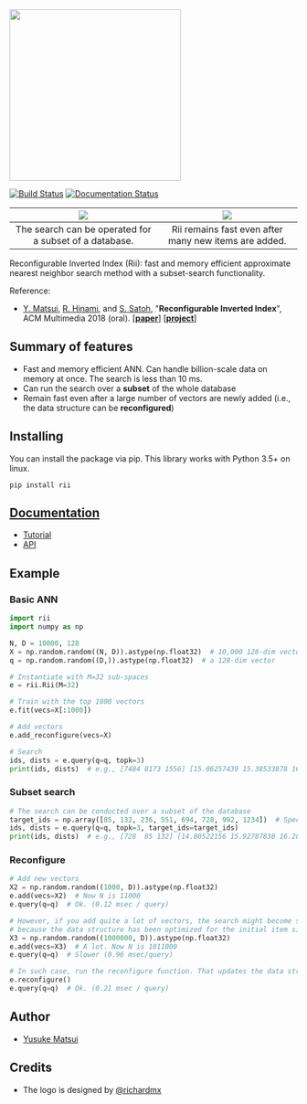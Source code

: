 <img src="http://yusukematsui.me/project/rii/img/logotype97.png" width="300">


[![Build Status](https://travis-ci.org/matsui528/rii.svg?branch=master)](https://travis-ci.org/matsui528/rii)
[![Documentation Status](https://readthedocs.org/projects/rii/badge/?version=latest)](https://rii.readthedocs.io/en/latest/?badge=latest)



![](http://yusukematsui.me/project/rii/img/teaser1.png)  |  ![](http://yusukematsui.me/project/rii/img/teaser2.png)
:---:|:---:
The search can be operated for a subset of a database. | Rii remains fast even after many new items are added.



Reconfigurable Inverted Index (Rii): fast and memory efficient approximate nearest neighbor search method
with a subset-search functionality.

Reference:
- [Y. Matsui](http://yusukematsui.me/), [R. Hinami](http://www.satoh-lab.nii.ac.jp/member/hinami/), and [S. Satoh](http://research.nii.ac.jp/~satoh/index.html), "**Reconfigurable Inverted Index**", ACM Multimedia 2018 (oral). [**[paper](https://arxiv.org/pdf/1808.03969)**] [**[project](http://yusukematsui.me/project/rii/rii.html)**]

## Summary of features
- Fast and memory efficient ANN. Can handle billion-scale data on memory at once. The search is less than 10 ms.
- Can run the search over a **subset** of the whole database
- Remain fast even after a large number of vectors are newly added (i.e., the data structure can be **reconfigured**)


## Installing
You can install the package via pip. This library works with Python 3.5+ on linux.
```
pip install rii
```

## [Documentation](https://rii.readthedocs.io/en/latest/index.html)
- [Tutorial](https://rii.readthedocs.io/en/latest/source/tutorial.html)
- [API](https://rii.readthedocs.io/en/latest/source/api.html)

## Example

### Basic ANN

```python
import rii
import numpy as np

N, D = 10000, 128
X = np.random.random((N, D)).astype(np.float32)  # 10,000 128-dim vectors
q = np.random.random((D,)).astype(np.float32)  # a 128-dim vector

# Instantiate with M=32 sub-spaces
e = rii.Rii(M=32)

# Train with the top 1000 vectors
e.fit(vecs=X[:1000])

# Add vectors
e.add_reconfigure(vecs=X)

# Search
ids, dists = e.query(q=q, topk=3)
print(ids, dists)  # e.g., [7484 8173 1556] [15.06257439 15.38533878 16.16935158]
```

### Subset search

```python
# The search can be conducted over a subset of the database
target_ids = np.array([85, 132, 236, 551, 694, 728, 992, 1234])  # Specified by IDs
ids, dists = e.query(q=q, topk=3, target_ids=target_ids)
print(ids, dists)  # e.g., [728  85 132] [14.80522156 15.92787838 16.28690338]
```

### Reconfigure

```python
# Add new vectors
X2 = np.random.random((1000, D)).astype(np.float32)
e.add(vecs=X2)  # Now N is 11000
e.query(q=q)  # Ok. (0.12 msec / query)

# However, if you add quite a lot of vectors, the search might become slower
# because the data structure has been optimized for the initial item size (N=10000)
X3 = np.random.random((1000000, D)).astype(np.float32) 
e.add(vecs=X3)  # A lot. Now N is 1011000
e.query(q=q)  # Slower (0.96 msec/query)

# In such case, run the reconfigure function. That updates the data structure
e.reconfigure()
e.query(q=q)  # Ok. (0.21 msec / query)
```



## Author
- [Yusuke Matsui](http://yusukematsui.me)

## Credits
- The logo is designed by [@richardmx](https://github.com/richardbmx)